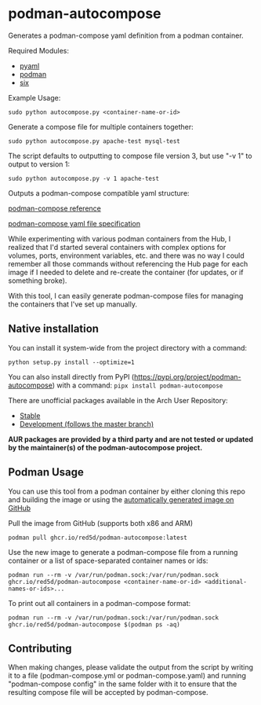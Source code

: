 # podman-autocompose
Generates a podman-compose yaml definition from a podman container.

Required Modules:
* [pyaml](https://pypi.python.org/project/pyaml/)
* [podman](https://pypi.python.org/project/podman)
* [six](https://pypi.python.org/project/six)

Example Usage:

    sudo python autocompose.py <container-name-or-id>


Generate a compose file for multiple containers together:

    sudo python autocompose.py apache-test mysql-test


The script defaults to outputting to compose file version 3, but use "-v 1" to output to version 1:

    sudo python autocompose.py -v 1 apache-test


Outputs a podman-compose compatible yaml structure:

[podman-compose reference](https://github.com/containers/podman-compose)

[podman-compose yaml file specification](https://github.com/compose-spec/compose-spec/blob/master/spec.md)

While experimenting with various podman containers from the Hub, I realized that I'd started several containers with complex options for volumes, ports, environment variables, etc. and there was no way I could remember all those commands without referencing the Hub page for each image if I needed to delete and re-create the container (for updates, or if something broke).

With this tool, I can easily generate podman-compose files for managing the containers that I've set up manually.

## Native installation

You can install it system-wide from the project directory with a command:

```python setup.py install --optimize=1```

You can also install directly from PyPI (https://pypi.org/project/podman-autocompose) with a command:
```pipx install podman-autocompose```

There are unofficial packages available in the Arch User Repository:
* [Stable](https://aur.archlinux.org/packages/podman-autocompose)
* [Development (follows the master branch)](https://aur.archlinux.org/packages/podman-autocompose-git)

**AUR packages are provided by a third party and are not tested or updated by the maintainer(s) of the podman-autocompose project.**

## Podman Usage

You can use this tool from a podman container by either cloning this repo and building the image or using the [automatically generated image on GitHub](https://github.com/Red5d/podman-autocompose/pkgs/container/podman-autocompose)

Pull the image from GitHub (supports both x86 and ARM)

    podman pull ghcr.io/red5d/podman-autocompose:latest

Use the new image to generate a podman-compose file from a running container or a list of space-separated container names or ids:

    podman run --rm -v /var/run/podman.sock:/var/run/podman.sock ghcr.io/red5d/podman-autocompose <container-name-or-id> <additional-names-or-ids>...

To print out all containers in a podman-compose format:

    podman run --rm -v /var/run/podman.sock:/var/run/podman.sock ghcr.io/red5d/podman-autocompose $(podman ps -aq)
    
## Contributing

When making changes, please validate the output from the script by writing it to a file (podman-compose.yml or podman-compose.yaml) and running "podman-compose config" in the same folder with it to ensure that the resulting compose file will be accepted by podman-compose.
